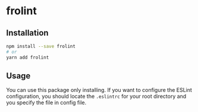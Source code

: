 # frolint

## Installation

```sh
npm install --save frolint
# or
yarn add frolint
```

## Usage

You can use this package only installing. If you want to configure the ESLint configuration, you should locate the `.eslintrc` for your root directory and you specify the file in config file.
